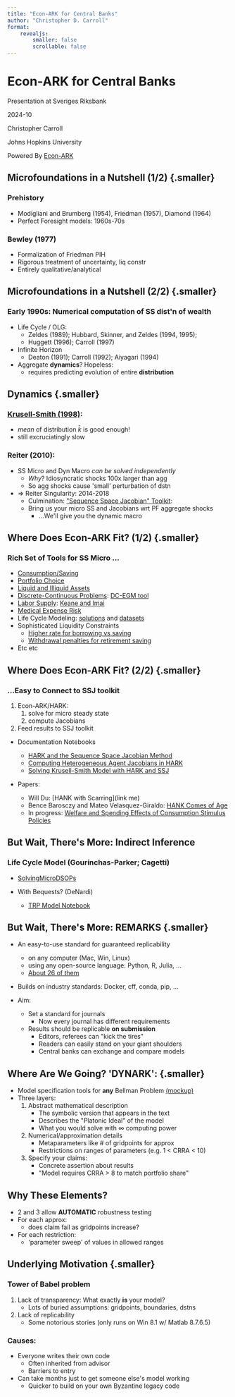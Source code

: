 ```yaml
---
title: "Econ-ARK for Central Banks"
author: "Christopher D. Carroll"
format:
    revealjs:
        smaller: false
        scrollable: false
---
```


# Econ-ARK for Central Banks

Presentation at Sveriges Riksbank

2024-10

Christopher Carroll

Johns Hopkins University 

Powered By [Econ-ARK](http://www.econ-ark.org)


## Microfoundations in a Nutshell (1/2) {.smaller}

### Prehistory

* Modigliani and Brumberg (1954), Friedman (1957), Diamond (1964)
* Perfect Foresight models: 1960s-70s
	
### Bewley (1977)

* Formalization of Friedman PIH
* Rigorous treatment of uncertainty, liq constr
* Entirely qualitative/analytical


## Microfoundations in a Nutshell (2/2) {.smaller}

### Early 1990s: Numerical computation of SS dist'n of wealth

* Life Cycle / OLG:
    + Zeldes (1989); Hubbard, Skinner, and Zeldes (1994, 1995);
    + Huggett (1996); Carroll (1997)
* Infinite Horizon
    + Deaton (1991); Carroll (1992); Aiyagari (1994)
* Aggregate **dynamics**? Hopeless:
    + requires predicting evolution of entire **distribution**


## Dynamics {.smaller}

### [Krusell-Smith (1998)](https://econ-ark.org/materials/krusellsmith/):

* _mean_ of distribution $\bar{k}$ is good enough!
* still excruciatingly slow

### Reiter (2010):

* SS Micro and Dyn Macro *can be solved independently*
    + *Why*? Idiosyncratic shocks 100x larger than agg
    + So agg shocks cause 'small' perturbation of dstn
* $\Rightarrow$ Reiter Singularity: 2014-2018
    + Culmination: ["Sequence Space Jacobian" Toolkit](https://github.com/shade-econ/sequence-jacobian):
    + Bring us your micro SS and Jacobians wrt PF aggregate shocks
        - ...We'll give you the dynamic macro


## Where Does Econ-ARK Fit? (1/2) {.smaller}

### Rich Set of Tools for SS Micro ...

* [Consumption/Saving](https://docs.econ-ark.org/Documentation/reference/ConsumptionSaving/ConsIndShockModel.html)
* [Portfolio Choice](https://docs.econ-ark.org/Documentation/reference/ConsumptionSaving/ConsPortfolioModel.html)
* [Liquid and Illiquid Assets](https://www.youtube.com/watch?v=dQw4w9WgXcQ)
* [Discrete-Continuous Problems](https://econ-ark.org/materials/dcegm-upper-envelope/): [DC-EGM tool](https://docs.econ-ark.org/Documentation/reference/tools/dcegm.html)
* [Labor Supply](https://docs.econ-ark.org/Documentation/reference/ConsumptionSaving/ConsLaborModel.html): [Keane and Imai](https://docs.econ-ark.org/Documentation/reference/tools/incomeprocess.html)
* [Medical Expense Risk](https://docs.econ-ark.org/Documentation/reference/ConsumptionSaving/ConsMedModel.html)
* Life Cycle Modeling: [solutions](https://docs.econ-ark.org/examples/LifecycleModel/Cycles_tutorial.html) and [datasets](https://docs.econ-ark.org/Documentation/reference/tools/incomeprocess.html)
* Sophisticated Liquidity Constraints
    + [Higher rate for borrowing vs saving](https://docs.econ-ark.org/Documentation/reference/ConsumptionSaving/ConsIndShockModel.html#HARK.ConsumptionSaving.ConsIndShockModel.KinkedRconsumerType)
    + [Withdrawal penalties for retirement saving](https://mateovg.com/files/pdf/JMP_VelasquezGiraldoM.pdf)
* Etc etc


## Where Does Econ-ARK Fit? (2/2) {.smaller}

### ...Easy to Connect to SSJ toolkit

1. Econ-ARK/HARK:
   1. solve for micro steady state
   1. compute Jacobians 
1. Feed results to SSJ toolkit

* Documentation Notebooks
    + [HARK and the Sequence Space Jacobian Method](https://docs.econ-ark.org/examples/ConsNewKeynesianModel/SSJ_example.html)
    + [Computing Heterogeneous Agent Jacobians in HARK](https://docs.econ-ark.org/examples/ConsNewKeynesianModel/Jacobian_Example.html)
    + [Solving Krusell-Smith Model with HARK and SSJ](https://docs.econ-ark.org/examples/ConsNewKeynesianModel/KS-HARK-presentation.html)

* Papers:
    + Will Du: [HANK with Scarring](link me)
    + Bence Barosczy and Mateo Velasquez-Giraldo: [HANK Comes of Age](https://www.federalreserve.gov/econres/feds/hank-comes-of-age.htm)
    + In progress: [Welfare and Spending Effects of Consumption Stimulus Policies](https://llorracc.github.io/HAFiscal)


## But Wait, There's More: Indirect Inference

### Life Cycle Model (Gourinchas-Parker; Cagetti)

* [SolvingMicroDSOPs](https://github.com/econ-ark/SolvingMicroDSOPs) 

* With Bequests? (DeNardi)
  - [TRP Model Notebook](https://github.com/econ-ark/EstimatingMicroDSOPs/blob/main/src/notebooks/Model_Comparisons.ipynb)


## But Wait, There's More: REMARKS {.smaller}

* An easy-to-use standard for guaranteed replicability
    + on any computer (Mac, Win, Linux) 
    + using any open-source language: Python, R, Julia, ...
    + [About 26 of them](https://econ-ark.org/materials)

* Builds on industry standards: Docker, cff, conda, pip, ...
  
* Aim:
    + Set a standard for journals
        - Now every journal has different requirements
    + Results should be replicable **on submission**
        - Editors, referees can "kick the tires"
        - Readers can easily stand on your giant shoulders
        - Central banks can exchange and compare models


## Where Are We Going? 'DYNARK': {.smaller}

* Model specification tools for **any** Bellman Problem [(mockup)](https://raw.githubusercontent.com/econ-ark/OverARK/refs/heads/master/Development/pablo/ModelOnlyBlockRework.yaml)
* Three layers:
    1. Abstract mathematical description
        - The symbolic version that appears in the text
        - Describes the "Platonic Ideal" of the model
        - What you would solve with $\infty$ computing power
    2. Numerical/approximation details
        - Metaparameters like \# of gridpoints for approx
        - Restrictions on ranges of parameters (e.g. 1 < CRRA < 10)
    3. Specify your claims:
        - Concrete assertion about results
        - "Model requires CRRA > 8 to match portfolio share"


## Why These Elements?

* 2 and 3 allow **AUTOMATIC** robustness testing
* For each approx:
    + does claim fail as gridpoints increase?
* For each restriction:
    + 'parameter sweep' of values in allowed ranges


## Underlying Motivation {.smaller}

### Tower of Babel problem

1. Lack of transparency: What exactly **is** your model?
    + Lots of buried assumptions: gridpoints, boundaries, dstns
2. Lack of replicability
    + Some notorious stories (only runs on Win 8.1 w/ Matlab 8.7.6.5)

### Causes:

* Everyone writes their own code
    + Often inherited from advisor
    + Barriers to entry
* Can take months just to get someone else's model working
    + Quicker to build on your own Byzantine legacy code
